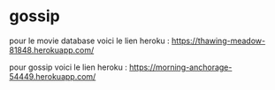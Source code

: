 # gossip

pour le movie database voici le lien heroku : https://thawing-meadow-81848.herokuapp.com/

pour gossip voici le lien heroku : https://morning-anchorage-54449.herokuapp.com/
